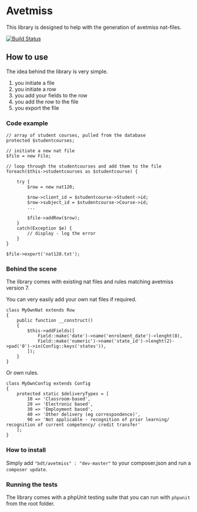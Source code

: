 # Avetmiss

This library is designed to help with the generation of avetmiss nat-files.

[![Build Status](https://travis-ci.org/bluedogtraining/avetmiss.png?branch=master)](https://travis-ci.org/bluedogtraining/avetmiss)

## How to use

The idea behind the library is very simple.

1. you initiate a file
2. you initiate a row
3. you add your fields to the row
4. you add the row to the file
5. you export the file

### Code example

    // array of student courses, pulled from the database
    protected $studentcourses;
    
    // initiate a new nat file
    $file = new File;
    
    // loop through the studentcourses and add them to the file
    foreach($this->studentcourses as $studentcourse) {
    
        try {
            $row = new nat120;
            
            $row->client_id = $studentcourse->Student->id;
            $row->subject_id = $studentcourse->Course->id;
            ...
            
            $file->addRow($row);
        }
        catch(Exception $e) {
            // display - log the error
        }
    }
    
    $file->export('nat120.txt');

### Behind the scene

The library comes with existing nat files and rules matching avetmiss version 7.

You can very easily add your own nat files if required.

    class MyOwnNat extends Row
    {
        public function __construct()
        {
            $this->addFields([
                Field::make('date')->name('enrolment_date')->lenght(8),
                Field::make('numeric')->name('state_id')->lenght(2)->pad('0')->in(Config::keys('states')),
            ]);
        }
    }

Or own rules.

    class MyOwnConfig extends Config
    {
        protected static $deliveryTypes = [
            10 => 'Classroom-based',
            20 => 'Electronic based',
            30 => 'Employment based',
            40 => 'Other delivery (eg correspondence)',
            90 => 'Not applicable - recognition of prior learning/ recognition of current competency/ credit transfer'
        ];
    }

### How to install

Simply add `"bdt/avetmiss" : "dev-master"` to your composer.json and run a `composer update`.

### Running the tests

The library comes with a phpUnit testing suite that you can run with `phpunit` from the root folder.
